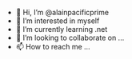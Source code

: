 - 👋 Hi, I’m @alainpacificprime
- 👀 I’m interested in myself
- 🌱 I’m currently learning .net
- 💞️ I’m looking to collaborate on ...
- 📫 How to reach me ...

<!---
alainpacificprime/alainpacificprime is a ✨ special ✨ repository because its `README.md` (this file) appears on your GitHub profile.
You can click the Preview link to take a look at your changes.
--->
